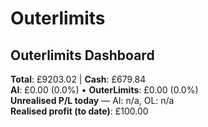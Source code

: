 # Outerlimits

## Outerlimits Dashboard
<!-- OUTERLIMITS-DASHBOARD:START -->
**Total**: £9203.02 | **Cash**: £679.84  
**AI**: £0.00 (0.0%) • **OuterLimits**: £0.00 (0.0%)  
**Unrealised P/L today** — AI: n/a, OL: n/a  
**Realised profit (to date)**: £100.00
<!-- OUTERLIMITS-DASHBOARD:END -->
